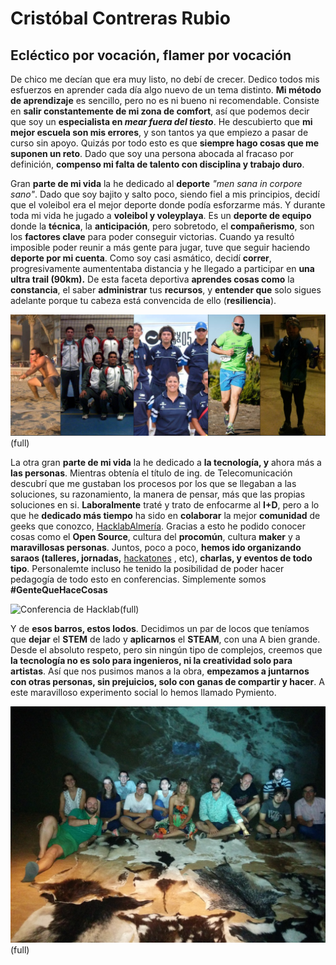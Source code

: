 # Cristóbal Contreras Rubio

## Ecléctico por vocación, flamer por vocación

De chico me decían que era muy listo, no debí de crecer. Dedico todos mis esfuerzos en aprender cada día algo nuevo de un tema distinto. **Mi método de aprendizaje** es sencillo, pero no es ni bueno ni recomendable. Consiste en **salir constantemente de mi zona de comfort**, así que podemos decir que soy un **especialista en _mear fuera del tiesto_**. He descubierto que **mi mejor escuela son mis errores**, y son tantos ya que empiezo a pasar de curso sin apoyo. Quizás por todo esto es que **siempre hago cosas que me suponen un reto**. Dado que soy una persona abocada al fracaso por definición, **compenso mi falta de talento con disciplina y trabajo duro**.

Gran **parte de mi vida** la he dedicado al **deporte** *"men sana in corpore sano"*. Dado que soy bajito y salto poco, siendo fiel a mis principios, decidí que el voleibol era el mejor deporte donde podía esforzarme más. Y durante toda mi vida he jugado a **voleibol y voleyplaya**. Es un **deporte de equipo** donde la **técnica**, la **anticipación**, pero sobretodo, el **compañerismo**, son los **factores clave** para poder conseguir victorias.  Cuando ya resultó imposible poder reunir a más gente para jugar, tuve que seguir haciendo **deporte por mi cuenta**. Como soy casi asmático, decidí **correr**, progresivamente aumententaba distancia y he llegado a participar en **una ultra trail (90km).** De esta faceta deportiva **aprendes cosas como** la **constancia**, el saber **administrar** tus **recursos**, y **entender que** solo sigues adelante porque tu cabeza está convencida de ello (**resiliencia**).

![Foto de running](deporte.png)(full)

La otra gran **parte de mi vida** la he dedicado a **la tecnología, y** ahora más a **las personas**. Mientras obtenía el título de ing. de Telecomunicación descubrí que me gustaban los procesos por los que se llegaban a las soluciones, su razonamiento, la manera de pensar, más que las propias soluciones en si. **Laboralmente** traté y trato de enfocarme al **I+D**, pero a lo que he **dedicado más tiempo** ha sido en **colaborar** la mejor **comunidad** de geeks que conozco, [HacklabAlmería](http://hacklabalmeria.net/). Gracias a esto he podido conocer cosas como el **Open Source**, cultura del **procomún**, cultura **maker** y a **maravillosas personas**. Juntos, poco a poco, **hemos ido organizando saraos (talleres, jornadas,** [hackatones](https://www.youtube.com/watch?v=Obs48TFqWXU&list=PLLivOTC-7fDR_6SXro2Ct80QM5S7jKnz4) , etc), **charlas, y eventos de todo tipo**. Personalemte incluso he tenido la posibilidad de poder hacer pedagogía de todo esto en conferencias. Simplemente somos **#GenteQueHaceCosas**

![Conferencia de Hacklab](https://www.youtube.com/watch?v=NrGptNGoB4o)(full)

Y de **esos barros, estos lodos**. Decidimos un par de locos que teníamos que **dejar** el **STEM** de lado y **aplicarnos** el **STEAM**, con una A bien grande. Desde el absoluto respeto, pero sin ningún tipo de complejos, creemos que **la tecnología no es solo para ingenieros, ni la creatividad solo para artistas**. Así que nos pusimos manos a la obra, **empezamos a juntarnos con otras personas, sin prejuicios, solo con ganas de compartir y hacer**. A este maravilloso experimento social lo hemos llamado Pymiento.

![Pymiento](pymiento.jpeg)(full)
